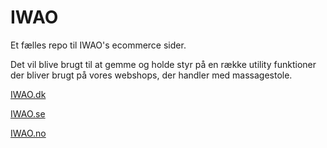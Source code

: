 # IWAO

Et fælles repo til IWAO's ecommerce sider.

Det vil blive brugt til at gemme og holde styr på en række utility funktioner der bliver brugt på vores webshops, der handler med massagestole.

[IWAO.dk](https://www.iwao-massagestol.dk/)

[IWAO.se](https://www.iwao-massagestol.se/)

[IWAO.no](https://www.iwao-massasjestol.no/)
